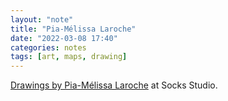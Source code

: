 ```yaml
---
layout: "note"
title: "Pia-Mélissa Laroche"
date: "2022-03-08 17:40"
categories: notes
tags: [art, maps, drawing]
---
```

[Drawings by Pia-Mélissa Laroche](https://socks-studio.com/2017/12/27/pia-melissa-laroche-hyper-demeures-and-other-graphite-drawings/) at Socks Studio.
